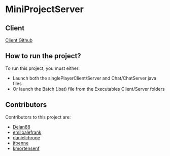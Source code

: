 # MiniProjectServer

## Client
[Client Github](https://github.com/kmortensenf/MiniProjectClient)

## How to run the project?

To run this project, you must either:

- Launch both the singlePlayerClient/Server and Chat/ChatServer java files
- Or launch the Batch (.bat) file from the Executables Client/Server folders

## Contributors

Contributors to this project are:

- [Delan88](https://github.com/Delan88)
- [emilbalefrank](https://github.com/emilbalefrank)
- [danielchrone](https://github.com/danielchrone)
- [jtbenne](https://github.com/jtbenne)
- [kmortensenf](https://github.com/kmortensenf)
